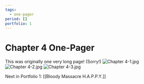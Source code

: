 ```yaml
---
tags:
  - one-pager
period: []
portfolio: 1
---
```

# Chapter 4 One-Pager
This was originally one very long page! (Sorry!)
![Chapter 4-1.jpg](Portfolio%20Files/Chapter%204-1.jpg)
![Chapter 4-2.jpg](Portfolio%20Files/Chapter%204-2.jpg)
![Chapter 4-3.jpg](Portfolio%20Files/Chapter%204-3.jpg)

Next in Portfolio 1: [[Bloody Massacre H.A.P.P.Y.]]